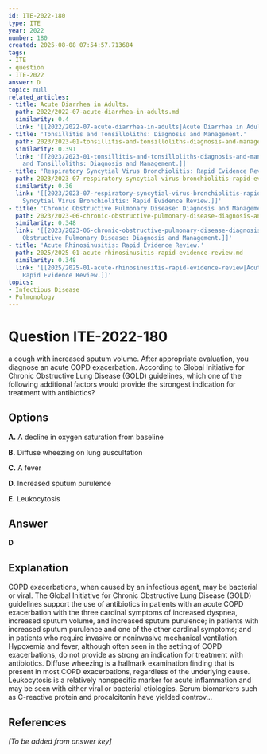 ```yaml
---
id: ITE-2022-180
type: ITE
year: 2022
number: 180
created: 2025-08-08 07:54:57.713684
tags:
- ITE
- question
- ITE-2022
answer: D
topic: null
related_articles:
- title: Acute Diarrhea in Adults.
  path: 2022/2022-07-acute-diarrhea-in-adults.md
  similarity: 0.4
  link: '[[2022/2022-07-acute-diarrhea-in-adults|Acute Diarrhea in Adults.]]'
- title: 'Tonsillitis and Tonsilloliths: Diagnosis and Management.'
  path: 2023/2023-01-tonsillitis-and-tonsilloliths-diagnosis-and-management.md
  similarity: 0.391
  link: '[[2023/2023-01-tonsillitis-and-tonsilloliths-diagnosis-and-management|Tonsillitis
    and Tonsilloliths: Diagnosis and Management.]]'
- title: 'Respiratory Syncytial Virus Bronchiolitis: Rapid Evidence Review.'
  path: 2023/2023-07-respiratory-syncytial-virus-bronchiolitis-rapid-evidence-rev.md
  similarity: 0.36
  link: '[[2023/2023-07-respiratory-syncytial-virus-bronchiolitis-rapid-evidence-rev|Respiratory
    Syncytial Virus Bronchiolitis: Rapid Evidence Review.]]'
- title: 'Chronic Obstructive Pulmonary Disease: Diagnosis and Management.'
  path: 2023/2023-06-chronic-obstructive-pulmonary-disease-diagnosis-and-manageme.md
  similarity: 0.348
  link: '[[2023/2023-06-chronic-obstructive-pulmonary-disease-diagnosis-and-manageme|Chronic
    Obstructive Pulmonary Disease: Diagnosis and Management.]]'
- title: 'Acute Rhinosinusitis: Rapid Evidence Review.'
  path: 2025/2025-01-acute-rhinosinusitis-rapid-evidence-review.md
  similarity: 0.348
  link: '[[2025/2025-01-acute-rhinosinusitis-rapid-evidence-review|Acute Rhinosinusitis:
    Rapid Evidence Review.]]'
topics:
- Infectious Disease
- Pulmonology
---
```


# Question ITE-2022-180

a cough with increased sputum volume. After appropriate evaluation, you diagnose an acute COPD exacerbation. According to Global Initiative for Chronic Obstructive Lung Disease (GOLD) guidelines, which one of the following additional factors would provide the strongest indication for treatment with antibiotics?

## Options

**A.** A decline in oxygen saturation from baseline

**B.** Diffuse wheezing on lung auscultation

**C.** A fever

**D.** Increased sputum purulence

**E.** Leukocytosis

## Answer

**D**

## Explanation

COPD exacerbations, when caused by an infectious agent, may be bacterial or viral. The Global Initiative
for Chronic Obstructive Lung Disease (GOLD) guidelines support the use of antibiotics in patients with
an acute COPD exacerbation with the three cardinal symptoms of increased dyspnea, increased sputum
volume, and increased sputum purulence; in patients with increased sputum purulence and one of the other
cardinal symptoms; and in patients who require invasive or noninvasive mechanical ventilation. Hypoxemia
and fever, although often seen in the setting of COPD exacerbations, do not provide as strong an indication
for treatment with antibiotics. Diffuse wheezing is a hallmark examination finding that is present in most
COPD exacerbations, regardless of the underlying cause. Leukocytosis is a relatively nonspecific marker
for acute inflammation and may be seen with either viral or bacterial etiologies. Serum biomarkers such
as C-reactive protein and procalcitonin have yielded controv...

## References

*[To be added from answer key]*
